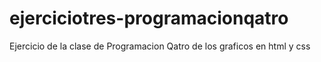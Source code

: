 # ejerciciotres-programacionqatro
Ejercicio de la clase de Programacion Qatro de los graficos en html y css
